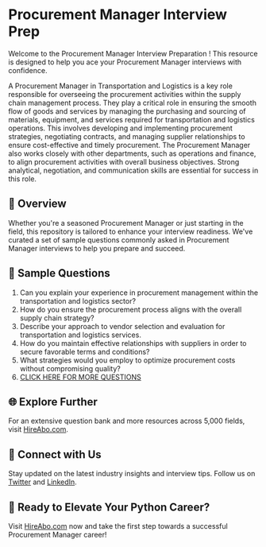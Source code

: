 # Procurement Manager Interview Prep

Welcome to the Procurement Manager Interview Preparation ! This resource is designed to help you ace your Procurement Manager interviews with confidence.

A Procurement Manager in Transportation and Logistics is a key role responsible for overseeing the procurement activities within the supply chain management process. They play a critical role in ensuring the smooth flow of goods and services by managing the purchasing and sourcing of materials, equipment, and services required for transportation and logistics operations. This involves developing and implementing procurement strategies, negotiating contracts, and managing supplier relationships to ensure cost-effective and timely procurement. The Procurement Manager also works closely with other departments, such as operations and finance, to align procurement activities with overall business objectives. Strong analytical, negotiation, and communication skills are essential for success in this role.

## 🚀 Overview

Whether you're a seasoned Procurement Manager or just starting in the field, this repository is tailored to enhance your interview readiness. We've curated a set of sample questions commonly asked in Procurement Manager interviews to help you prepare and succeed.

## 📝 Sample Questions

1. Can you explain your experience in procurement management within the transportation and logistics sector?
2. How do you ensure the procurement process aligns with the overall supply chain strategy?
3. Describe your approach to vendor selection and evaluation for transportation and logistics services.
4. How do you maintain effective relationships with suppliers in order to secure favorable terms and conditions?
5. What strategies would you employ to optimize procurement costs without compromising quality?
6. [CLICK HERE FOR MORE QUESTIONS](https://hireabo.com/job/23_1_6/Procurement%20Manager)

## 🌐 Explore Further

For an extensive question bank and more resources across 5,000 fields, visit [HireAbo.com](https://www.hireabo.com).

## 📱 Connect with Us

Stay updated on the latest industry insights and interview tips. Follow us on [Twitter](https://twitter.com/hireabo) and [LinkedIn](https://www.linkedin.com/in/hire-abo-3609972a8/).

## 🚀 Ready to Elevate Your Python Career?

Visit [HireAbo.com](https://www.hireabo.com) now and take the first step towards a successful Procurement Manager career!